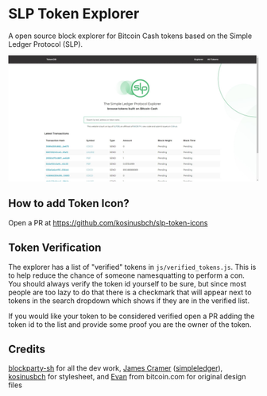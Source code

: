 # SLP Token Explorer

A open source block explorer for Bitcoin Cash tokens based on the Simple Ledger Protocol (SLP).

![screenshot](/img/screenshot_large.jpg)

## How to add Token Icon?

Open a PR at https://github.com/kosinusbch/slp-token-icons

## Token Verification

The explorer has a list of "verified" tokens in `js/verified_tokens.js`. This is to help reduce the chance of someone namesquatting to perform a con. You should always verify the token id yourself to be sure, but since most people are too lazy to do that there is a checkmark that will appear next to tokens in the search dropdown which shows if they are in the verified list. 

If you would like your token to be considered verified open a PR adding the token id to the list and provide some proof you are the owner of the token.

## Credits

[blockparty-sh](https://github.com/blockparty-sh) for all the dev work, [James Cramer](https://github.com/jcramer) ([simpleledger](https://github.com/simpleledger)), [kosinusbch](https://github.com/kosinusbch) for stylesheet, and [Evan](https://twitter.com/evanluza) from bitcoin.com for original design files
